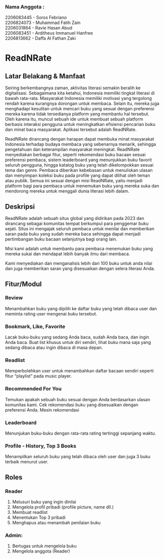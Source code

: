 ### Nama Anggota :
2206083445 - Soros Febriano <br>
2206824073 - Muhammad Fatih Zain <br>
2206031864 - Ravie Hasan Abud <br>
2206083451 - Arditheus Immanuel Hanfree <br>
2206813662 - Daffa Al Fathan Zaki <br>

# ReadNRate
## Latar Belakang & Manfaat
Seiring berkembangnya zaman, aktivitas literasi semakin beralih ke digitalisasi. Sebagaimana kita ketahui, Indonesia memiliki tingkat literasi di bawah rata-rata. Masyarakat Indonesia memiliki motivasi yang tergolong rendah karena kurangnya dorongan untuk membaca. Selain itu, mereka juga menghadapi kesulitan untuk mencari buku yang sesuai dengan preferensi mereka karena tidak tersedianya platform yang membantu hal tersebut. Oleh karena itu, muncul sebuah ide untuk membuat sebuah platform berbasis interaksi pengguna untuk meningkatkan efisiensi pencarian buku dan minat baca masyarakat. Aplikasi tersebut adalah ReadNRate.

ReadNRate dirancang dengan harapan dapat membuka minat masyarakat Indonesia terhadap budaya membaca yang sebenarnya menarik, sehingga pengetahuan dan keterampilan masyarakat meningkat. ReadNRate menyediakan berbagai fitur, seperti rekomendasi buku bacaan sesuai preferensi pembaca, sistem leaderboard yang menunjukkan buku favorit seluruh pengguna, hingga katalog buku yang telah dikelompokkan sesuai tema dan genre. Pembaca diberikan kebebasan untuk menuliskan ulasan dan menyimpan koleksi buku pada profile yang dapat dilihat oleh teman atau publik. Semua ini sesuai dengan misi ReadNRate, yaitu menjadi platform bagi para pembaca untuk menemukan buku yang mereka suka dan mendorong mereka untuk menggali dunia literasi lebih dalam.

## Deskripsi
ReadNRate adalah sebuah situs global yang didirikan pada 2023 dan dirancang sebagai komunitas tempat berkumpul para penggemar buku sejati. Situs ini mengajak seluruh pembaca untuk menilai dan memberikan saran pada buku yang sudah mereka baca sehingga dapat menjadi pertimbangan buku bacaan selanjutnya bagi orang lain.

Misi kami adalah untuk membantu para pembaca menemukan buku yang mereka sukai dan mendapat lebih banyak ilmu dari membaca.

Kami menyediakan dan menganalisis lebih dari 100 buku untuk anda nilai dan juga memberikan saran yang disesuaikan dengan selera literasi Anda.

## Fitur/Modul
### **Review**
Menambahkan buku yang dipilih ke daftar buku yang telah dibaca user dan meminta rating user mengenai buku tersebut.

### **Bookmark, Like, Favorite**
Lacak buku-buku yang sedang Anda baca, sudah Anda baca, dan ingin Anda baca. Buat list khusus untuk diri sendiri, lihat buku mana saja yang sedang dibaca atau ingin dibaca di masa depan.

### **Readlist**
Memperbolehkan user untuk menambahkan daftar bacaan sendiri seperti fitur “playlist” pada music player.

### **Recommended For You**
Temukan apakah sebuah buku sesuai dengan Anda berdasarkan ulasan komunitas kami. Cek rekomendasi buku yang disesuaikan dengan preferensi Anda. Mesin rekomendasi 

### **Leaderboard**
Menunjukan buku-buku dengan rata-rata rating tertinggi sepanjang waktu.

### **Profile - History, Top 3 Books**
Menampilkan seluruh buku yang telah dibaca oleh user dan juga 3 buku terbaik menurut user.

## Roles
 ### Reader
1. Melusuri buku yang ingin dinilai
2. Mengelola profil pribadi (profile picture, name dll.)
3. Membuat readlist
4. Menentukan Top 3 pribadi
5. Menghapus atau menambah penilaian buku

  ### Admin:
1. Bertugas untuk mengelola buku
2. Mengelola anggota (Reader)

